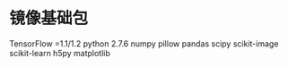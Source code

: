 

# 镜像基础包
TensorFlow =1.1/1.2 
python 2.7.6 
numpy 
pillow 
pandas 
scipy 
scikit-image 
scikit-learn 
h5py 
matplotlib 

